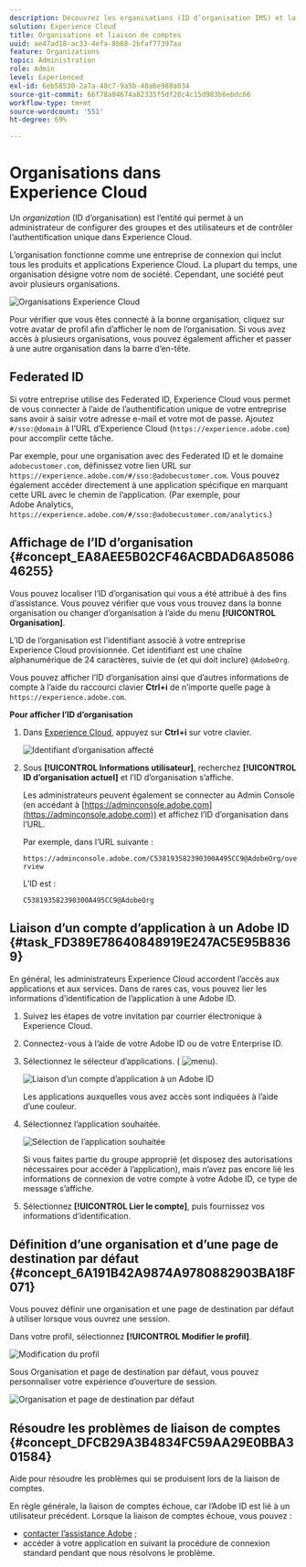 ```yaml
---
description: Découvrez les organisations (ID d’organisation IMS) et la liaison des comptes de solutions à Experience Cloud.
solution: Experience Cloud
title: Organisations et liaison de comptes
uuid: ae47ad18-ac33-4efa-8b68-2bfaf77397aa
feature: Organizations
topic: Administration
role: Admin
level: Experienced
exl-id: 6eb58530-2a7a-48c7-9a5b-48a6e980a034
source-git-commit: 66f78a04674a82335f5df20c4c15d983b6ebdc66
workflow-type: tm+mt
source-wordcount: '551'
ht-degree: 69%

---
```


# Organisations dans Experience Cloud

Un *organization* (ID d’organisation) est l’entité qui permet à un administrateur de configurer des groupes et des utilisateurs et de contrôler l’authentification unique dans Experience Cloud.

Lʼorganisation fonctionne comme une entreprise de connexion qui inclut tous les produits et applications Experience Cloud. La plupart du temps, une organisation désigne votre nom de société. Cependant, une société peut avoir plusieurs organisations.

![Organisations Experience Cloud](../assets/organizations-menu.png)

Pour vérifier que vous êtes connecté à la bonne organisation, cliquez sur votre avatar de profil afin dʼafficher le nom de lʼorganisation. Si vous avez accès à plusieurs organisations, vous pouvez également afficher et passer à une autre organisation dans la barre d’en-tête.

## Federated ID

Si votre entreprise utilise des Federated ID, Experience Cloud vous permet de vous connecter à l’aide de l’authentification unique de votre entreprise sans avoir à saisir votre adresse e-mail et votre mot de passe. Ajoutez `#/sso:@domain` à l’URL d’Experience Cloud (`https://experience.adobe.com`) pour accomplir cette tâche.

Par exemple, pour une organisation avec des Federated ID et le domaine `adobecustomer.com`, définissez votre lien URL sur `https://experience.adobe.com/#/sso:@adobecustomer.com`. Vous pouvez également accéder directement à une application spécifique en marquant cette URL avec le chemin de l’application. (Par exemple, pour Adobe Analytics, `https://experience.adobe.com/#/sso:@adobecustomer.com/analytics`.)

## Affichage de l’ID d’organisation {#concept_EA8AEE5B02CF46ACBDAD6A8508646255}

Vous pouvez localiser l’ID d’organisation qui vous a été attribué à des fins d’assistance. Vous pouvez vérifier que vous vous trouvez dans la bonne organisation ou changer d’organisation à l’aide du menu **[!UICONTROL Organisation]**.

L’ID de l’organisation est l’identifiant associé à votre entreprise Experience Cloud provisionnée. Cet identifiant est une chaîne alphanumérique de 24 caractères, suivie de (et qui doit inclure) `@AdobeOrg`.

Vous pouvez afficher l’ID d’organisation ainsi que d’autres informations de compte à l’aide du raccourci clavier **Ctrl+i** de n’importe quelle page à `https://experience.adobe.com`.

**Pour afficher l’ID d’organisation**

1. Dans [Experience Cloud](https://experience.adobe.com?lang=fr), appuyez sur **Ctrl+i** sur votre clavier.

   ![Identifiant d’organisation affecté](../assets/assigned-organization.png)

1. Sous **[!UICONTROL Informations utilisateur]**, recherchez **[!UICONTROL ID d’organisation actuel]** et l’ID d’organisation s’affiche.

   Les administrateurs peuvent également se connecter au Admin Console (en accédant à [https://adminconsole.adobe.com](https://adminconsole.adobe.com)) et affichez l’ID d’organisation dans l’URL.

   Par exemple, dans l’URL suivante :

   `https://adminconsole.adobe.com/C538193582390300A495CC9@AdobeOrg/overview`

   L’ID est :

   `C538193582390300A495CC9@AdobeOrg`

## Liaison dʼun compte dʼapplication à un Adobe ID {#task_FD389E78640848919E247AC5E95B8369}

En général, les administrateurs Experience Cloud accordent lʼaccès aux applications et aux services. Dans de rares cas, vous pouvez lier les informations d’identification de l’application à une Adobe ID.

1. Suivez les étapes de votre invitation par courrier électronique à Experience Cloud.

1. Connectez-vous à l’aide de votre Adobe ID ou de votre Enterprise ID.

1. Sélectionnez le sélecteur d’applications. ( ![menu](../assets/menu-icon.png)).

   ![Liaison dʼun compte dʼapplication à un Adobe ID](../assets/solutions-active.png)

   Les applications auxquelles vous avez accès sont indiquées à l’aide d’une couleur.

1. Sélectionnez lʼapplication souhaitée.

   ![Sélection de lʼapplication souhaitée](../assets/analytics-link-accounts.png)

   Si vous faites partie du groupe approprié (et disposez des autorisations nécessaires pour accéder à lʼapplication), mais nʼavez pas encore lié les informations de connexion de votre compte à votre Adobe ID, ce type de message sʼaffiche.

1. Sélectionnez **[!UICONTROL Lier le compte]**, puis fournissez vos informations dʼidentification.

## Définition d’une organisation et d’une page de destination par défaut {#concept_6A191B42A9874A9780882903BA18F071}

Vous pouvez définir une organisation et une page de destination par défaut à utiliser lorsque vous ouvrez une session.

Dans votre profil, sélectionnez **[!UICONTROL Modifier le profil]**.

![Modification du profil](../assets/edit-profile.png)

Sous Organisation et page de destination par défaut, vous pouvez personnaliser votre expérience dʼouverture de session.

![Organisation et page de destination par défaut](../assets/default-organization.png)

## Résoudre les problèmes de liaison de comptes {#concept_DFCB29A3B4834FC59AA29E0BBA301584}

Aide pour résoudre les problèmes qui se produisent lors de la liaison de comptes.

En règle générale, la liaison de comptes échoue, car l’Adobe ID est lié à un utilisateur précédent. Lorsque la liaison de comptes échoue, vous pouvez :

* [contacter l’assistance Adobe](https://experienceleague.adobe.com/?support-solution=General&amp;lang=fr#support) ;
* accéder à votre application en suivant la procédure de connexion standard pendant que nous résolvons le problème.
